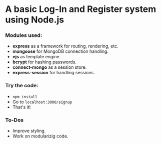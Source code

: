 # A basic Log-In and Register system using Node.js

### Modules used:  
- **express** as a framework for routing, rendering, etc.
- **mongoose** for MongoDB connection handling.
- **ejs** as template engine.
- **bcrypt** for hashing passwords.
- **connect-mongo** as a session store.
- **express-session** for handling sessions.

### Try the code:
- ```npm install```
- Go to ```localhost:3000/signup```
- That's it!

### To-Dos
- Improve styling.
- Work on modularizig code.